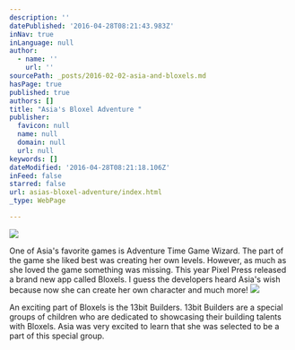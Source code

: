 ```yaml
---
description: ''
datePublished: '2016-04-28T08:21:43.983Z'
inNav: true
inLanguage: null
author:
  - name: ''
    url: ''
sourcePath: _posts/2016-02-02-asia-and-bloxels.md
hasPage: true
published: true
authors: []
title: "Asia's Bloxel Adventure "
publisher:
  favicon: null
  name: null
  domain: null
  url: null
keywords: []
dateModified: '2016-04-28T08:21:18.106Z'
inFeed: false
starred: false
url: asias-bloxel-adventure/index.html
_type: WebPage

---
```

![](https://s3-us-west-2.amazonaws.com/the-grid-img/p/cae72f1226de10d1e965752fdf63f35f7743d8da.jpg)

One of Asia's favorite games is Adventure Time Game Wizard. The part of the game she liked best was creating her own levels. However, as much as she loved the game something was missing. This year Pixel Press released a brand new app called Bloxels. I guess the developers heard Asia's wish because now she can create her own character and much more!
![](https://s3-us-west-2.amazonaws.com/the-grid-img/p/268e22aab55f5c4c9ab5511d03d6ccd85f850281.png)

An exciting part of Bloxels is the 13bit Builders. 13bit Builders are a special groups of children who are dedicated to showcasing their building talents with Bloxels. Asia was very excited to learn that she was selected to be a part of this special group.